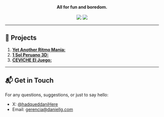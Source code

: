 <p align="center">
  <b>All for fun and boredom.</b>
  <br>
  <br>
  <img src="https://img.shields.io/github/followers/hadqueddani?style=social"> 
  <img src="https://img.shields.io/github/stars/hadqueddani/repo?style=social">
</p>

---

## 📂 Projects

1. <a href="https://hadqueddani.itch.io/yet-another-ritmo-mania">**Yet Another Ritmo Mania:**</a>
2. <a href="https://play.google.com/store/apps/details?id=com.hadqueddani.Moneda_1_Sol">**1 Sol Peruano 3D:**</a>
3. <a href="https://play.google.com/store/apps/details?id=com.HadQuedDani.Ceviche">**CEVICHE El Juego:**</a>

---

## 📬 Get in Touch

For any questions, suggestions, or just to say hello:

- X: [@hadqueddaniHere](https://twitter.com/hadqueddaniHere)
- Email: [gerencia@daniellg.com](gerencia@daniellg.com)
